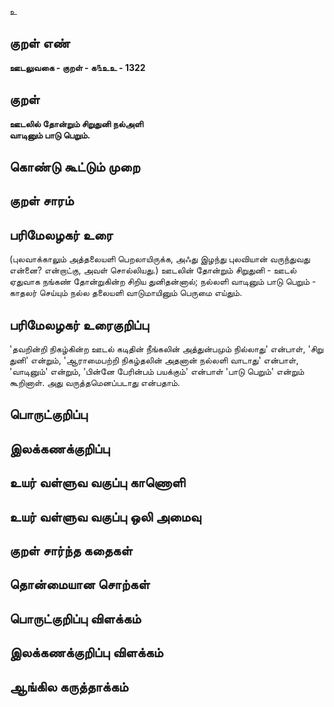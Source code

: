 உ

## குறள் எண் 

**ஊடலுவகை - குறள் - க௩உஉ - 1322**

## குறள் 

**ஊடலில் தோன்றும் சிறுதுனி நல்அளி  
வாடினும் பாடு பெறும்.** 

## கொண்டு கூட்டும் முறை


## குறள் சாரம் 


## பரிமேலழகர் உரை

(புலவாக்காலும் அத்தலையளி பெறலாயிருக்க, அஃது இழந்து புலவியான் வருந்துவது என்னை? என்றாட்கு, அவள் சொல்லியது.) ஊடலின் தோன்றும் சிறுதுனி - ஊடல் ஏதுவாக நங்கண் தோன்றுகின்ற சிறிய துனிதன்னால்; நல்லளி வாடினும் பாடு பெறும் - காதலர் செய்யும் நல்ல தலையளி வாடுமாயினும் பெருமை எய்தும்.

## பரிமேலழகர் உரைகுறிப்பு   

'தவறின்றி நிகழ்கின்ற ஊடல் கடிதின் நீங்கலின் அத்துன்பமும் நில்லாது' என்பாள், 'சிறு துனி' என்றும், 'ஆராமைபற்றி நிகழ்தலின் அதனான் நல்லளி வாடாது' என்பாள், 'வாடினும்' என்றும், 'பின்னே பேரின்பம் பயக்கும்' என்பாள் 'பாடு பெறும்' என்றும் கூறினாள். அது வருத்தமெனப்படாது என்பதாம்.

## பொருட்குறிப்பு 


## இலக்கணக்குறிப்பு  


## உயர் வள்ளுவ வகுப்பு காணொளி


## உயர் வள்ளுவ வகுப்பு ஒலி அமைவு 

 
## குறள் சார்ந்த கதைகள் 


## தொன்மையான சொற்கள்


## பொருட்குறிப்பு விளக்கம்


## இலக்கணக்குறிப்பு விளக்கம்


## ஆங்கில கருத்தாக்கம் 


